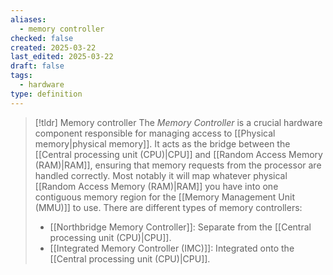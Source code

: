 ```yaml
---
aliases:
  - memory controller
checked: false
created: 2025-03-22
last_edited: 2025-03-22
draft: false
tags:
  - hardware
type: definition
---
```

>[!tldr] Memory controller
>The *Memory Controller* is a crucial hardware component responsible for managing access to [[Physical memory|physical memory]]. It acts as the bridge between the [[Central processing unit (CPU)|CPU]] and [[Random Access Memory (RAM)|RAM]], ensuring that memory requests from the processor are handled correctly. Most notably it will map whatever physical [[Random Access Memory (RAM)|RAM]] you have into one contiguous memory region for the [[Memory Management Unit (MMU)]] to use. There are different types of memory controllers:
>- [[Northbridge Memory Controller]]: Separate from the [[Central processing unit (CPU)|CPU]].
>- [[Integrated Memory Controller (IMC)]]: Integrated onto the [[Central processing unit (CPU)|CPU]].

